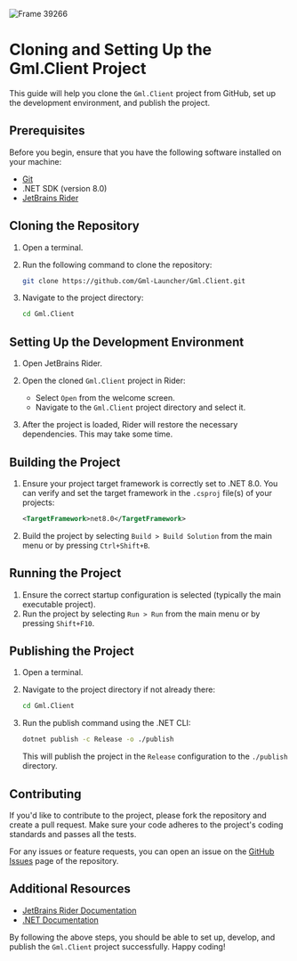 ![Frame 39266](https://github.com/user-attachments/assets/d742bc73-6b41-491c-9319-d2c3cd38a602)

# Cloning and Setting Up the Gml.Client Project

This guide will help you clone the `Gml.Client` project from GitHub, set up the development environment, and publish the
project.

## Prerequisites

Before you begin, ensure that you have the following software installed on your machine:

- [Git](https://git-scm.com/)
- .NET SDK (version 8.0)
- [JetBrains Rider](https://www.jetbrains.com/rider/)

## Cloning the Repository

1. Open a terminal.
2. Run the following command to clone the repository:

    ```sh
    git clone https://github.com/Gml-Launcher/Gml.Client.git
    ```

3. Navigate to the project directory:

    ```sh
    cd Gml.Client
    ```

## Setting Up the Development Environment

1. Open JetBrains Rider.
2. Open the cloned `Gml.Client` project in Rider:

    - Select `Open` from the welcome screen.
    - Navigate to the `Gml.Client` project directory and select it.

3. After the project is loaded, Rider will restore the necessary dependencies. This may take some time.

## Building the Project

1. Ensure your project target framework is correctly set to .NET 8.0. You can verify and set the target framework in the
   `.csproj` file(s) of your projects:

    ```xml
    <TargetFramework>net8.0</TargetFramework>
    ```

2. Build the project by selecting `Build > Build Solution` from the main menu or by pressing `Ctrl+Shift+B`.

## Running the Project

1. Ensure the correct startup configuration is selected (typically the main executable project).
2. Run the project by selecting `Run > Run` from the main menu or by pressing `Shift+F10`.

## Publishing the Project

1. Open a terminal.
2. Navigate to the project directory if not already there:

    ```sh
    cd Gml.Client
    ```

3. Run the publish command using the .NET CLI:

    ```sh
    dotnet publish -c Release -o ./publish
    ```

   This will publish the project in the `Release` configuration to the `./publish` directory.

## Contributing

If you'd like to contribute to the project, please fork the repository and create a pull request. Make sure your code
adheres to the project's coding standards and passes all the tests.

For any issues or feature requests, you can open an issue on
the [GitHub Issues](https://github.com/Gml-Launcher/Gml.Client/issues) page of the repository.

## Additional Resources

- [JetBrains Rider Documentation](https://www.jetbrains.com/help/rider/Introduction.html)
- [.NET Documentation](https://learn.microsoft.com/en-us/dotnet/)

By following the above steps, you should be able to set up, develop, and publish the `Gml.Client` project successfully.
Happy coding!
